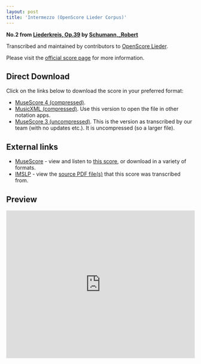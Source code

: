 ```yaml
---
layout: post
title: 'Intermezzo (OpenScore Lieder Corpus)'
---
```


__No.2 from [Liederkreis, Op.39](https://fourscoreandmore.org/OpenScore/Schumann%2C_Robert/Liederkreis%2C_Op.39/) by [Schumann,_Robert](https://fourscoreandmore.org/OpenScore/Schumann%2C_Robert)__

Transcribed and maintained by contributors to [OpenScore Lieder].

Please visit the [official score page] for more information.

[official score page]: https://musescore.com/openscore-lieder-corpus/scores/4987618
[OpenScore Lieder]: https://musescore.com/openscore-lieder-corpus

## Direct Download

Click on the links below to download the score in your preferred format:
- [MuseScore 4 (compressed)](https://fourscoreandmore.org/OpenScore/Schumann%2C_Robert/Liederkreis%2C_Op.39/02_Intermezzo.mscz).
- [MusicXML (compressed)](https://fourscoreandmore.org/OpenScore/Schumann%2C_Robert/Liederkreis%2C_Op.39/02_Intermezzo.mxl). Use this version to open the file in other notation apps.
- [MuseScore 3 (uncompressed)](https://raw.githubusercontent.com/OpenScore/Lieder/refs/heads/main/scores/Schumann%2C_Robert/Liederkreis%2C_Op.39/02_Intermezzo/lc4987618.mscx). This is the version as transcribed by our team (with no updates etc.). It is uncompressed (so a larger file).

## External links

- [MuseScore] - view and listen to [this score][MuseScore], or download in a variety of formats.
- [IMSLP] - view the [source PDF file(s)][IMSLP] that this score was transcribed from.

[MuseScore]: https://musescore.com/score/4987618
[IMSLP]: https://imslp.org/wiki/Special:ReverseLookup/270920

## Preview

<iframe width="100%" height="394" src="https://musescore.com/openscore-lieder-corpus/scores/4987618/embed" frameborder="0" allowfullscreen allow="autoplay; fullscreen"></iframe>
